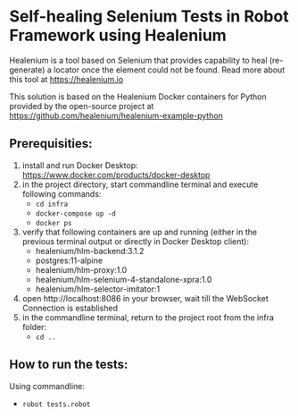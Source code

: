 # Self-healing Selenium Tests in Robot Framework using Healenium

Healenium is a tool based on Selenium that provides capability to heal (re-generate) a locator once the element could not be found. 
Read more about this tool at https://healenium.io

This solution is based on the Healenium Docker containers for Python provided by the open-source project at https://github.com/healenium/healenium-example-python

## Prerequisities:
1. install and run Docker Desktop: https://www.docker.com/products/docker-desktop
2. in the project directory, start commandline terminal and execute following commands:
   * ```cd infra```
   * ```docker-compose up -d```
   * ```docker ps``` 
3. verify that following containers are up and running (either in the previous terminal output or directly in Docker Desktop client): 
   * healenium/hlm-backend:3.1.2 
   * postgres:11-alpine
   * healenium/hlm-proxy:1.0
   * healenium/hlm-selenium-4-standalone-xpra:1.0
   * healenium/hlm-selector-imitator:1
4. open http://localhost:8086 in your browser, wait till the WebSocket Connection is established
5. in the commandline terminal, return to the project root from the infra folder:
   * ```cd ..```

## How to run the tests:
Using commandline:
   * ```robot tests.robot```
